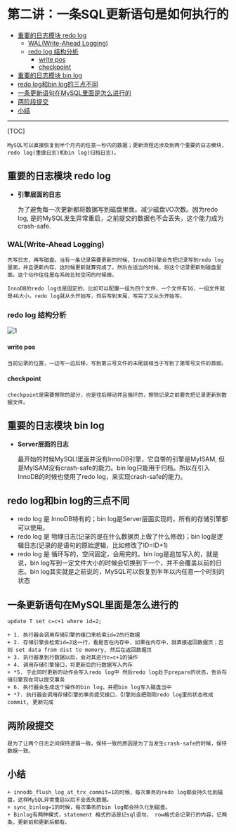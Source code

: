 # 第二讲：一条SQL更新语句是如何执行的 
- [重要的日志模块 redo log](#重要的日志模块-redo-log)
    - [WAL(Write-Ahead Logging)](#WAL(Write-Ahead-Logging))
    - [redo log 结构分析](#redo-log-结构分析)
        - [write pos](#write-pos)
        - [checkpoint](#checkpoint)
- [重要的日志模块 bin log](#重要的日志模块-bin-log)  
- [redo log和bin log的三点不同](#redo-log和bin-log的三点不同)
- [一条更新语句在MySQL里面是怎么进行的](#一条更新语句在MySQL里面是怎么进行的)
- [两阶段提交](#两阶段提交)
- [小结](#小结)
-----------------------
[TOC]

    MySQL可以直接恢复到半个月内的任意一秒内的数据；更新流程还涉及到两个重要的日志模块，redo log(重做日志)和bin log(归档日志)。

## 重要的日志模块 redo log 
+ **引擎层面的日志**

    为了避免每一次更新都将数据写到磁盘里面。减少磁盘I/O次数。因为redo log, 是的MySQL发生异常重启，之前提交的数据也不会丢失，这个能力成为crash-safe.

### WAL(Write-Ahead Logging)
    先写日志，再写磁盘。当有一条记录需要更新的时候，InnoDB引擎会先把记录写到redo log里面，并且更新内存，这时候更新就算完成了。然后在适当的时候，将这个记录更新到磁盘里面。这个动作往往是在系统比较空闲的时候做。
    
    InnoDB的redo log也是固定的，比如可以配置一组为四个文件，一个文件有1G，一组文件就是4G大小。redo log就从头开始写，然后写到末尾，写完了又从头开始写。

### redo log 结构分析
![1](https://github.com/LydiaCai1203/leetcode-practice/blob/master/statics/redo_log%E7%A4%BA%E6%84%8F%E5%9B%BE.jpg)

#### write pos
    当前记录的位置，一边写一边后移，写到第三号文件的末尾就相当于写到了第零号文件的首部。

#### checkpoint    
    checkpoint是需要擦除的部分，也是往后移动并且循环的，擦除记录之前要先把记录更新到数据文件。

## 重要的日志模块 bin log
+ **Server层面的日志**

    最开始的时候MySQLl里面并没有InnoDB引擎，它自带的引擎是MyISAM, 但是MyISAM没有crash-safe的能力。bin log只能用于归档。所以在引入InnoDB的时候也使用了redo log，来实现crash-safe的能力。

## redo log和bin log的三点不同
+ redo log 是 InnoDB特有的；bin log是Server层面实现的，所有的存储引擎都可以使用。
+ redo log 是 物理日志(记录的是在什么数据页上做了什么修改)；bin log是逻辑日志(记录的是语句的原始逻辑，比如修改了ID=ID+1)
+ redo log 是 循环写的，空间固定，会用完的。bin log是追加写入的，就是说，bin log写到一定文件大小的时候会切换到下一个，并不会覆盖以前的日志。bin log其实就是之前说的，MySQL可以恢复到半年以内任意一个时刻的状态

## 一条更新语句在MySQL里面是怎么进行的
```MySQL
update T set c=c+1 where id=2;
```
    + 1. 执行器会调用存储引擎的接口来检索id=2的行数据
    + 2. 存储引擎会检索id=2这一行，看是否在内存中，如果在内存中，就直接返回数据页；否则 set data from dist to memory, 然后在返回数据页
    + 3. 执行器拿到行数据以后，会对其进行c=c+1的操作
    + 4. 调用存储引擎接口，将更新后的行数据写入内存
    + *5. 于此同时更新的动作会写入redo log中 然后redo log处于prepare的状态，告诉存储引擎现在可以提交事务
    + 6. 执行器会生成这个操作的bin log，并把bin log写入磁盘当中
    + *7. 执行器会调用存储引擎的事务提交接口，引擎则会把刚刚redo log里的状态改成commit, 更新完成

## 两阶段提交
    是为了让两个日志之间保持逻辑一致。保持一致的原因是为了当发生crash-safe的时候，保持数据一致。
## 小结
    + innodb_flush_log_at_trx_commit=1的时候，每次事务的redo log都会持久化到磁盘，这样MySQL异常重启以后不会丢失数据。
    + sync_binlog=1的时候，每次事务的bin log都会持久化到磁盘。
    + Binlog有两种模式，statement 格式的话是记sql语句， row格式会记录行的内容，记两条，更新前和更新后都有。